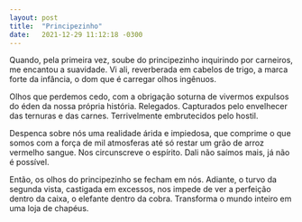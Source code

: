 ```yaml
---
layout: post
title:  "Principezinho"
date:   2021-12-29 11:12:18 -0300
---
```


Quando, pela primeira vez, soube do principezinho inquirindo por carneiros, me encantou a suavidade. Vi ali, reverberada em cabelos de trigo, a marca forte da infância, o dom que é carregar olhos ingênuos.

Olhos que perdemos cedo, com a obrigação soturna de vivermos expulsos do éden da nossa própria história. Relegados. Capturados pelo envelhecer das ternuras e das carnes. Terrivelmente embrutecidos pelo hostil.

Despenca sobre nós uma realidade árida e impiedosa, que comprime o que somos com a força de mil atmosferas até só restar um grão de arroz vermelho sangue. Nos circunscreve o espírito. Dali não saímos mais, já não é possível.

Então, os olhos do principezinho se fecham em nós. Adiante, o turvo da segunda vista, castigada em excessos, nos impede de ver a perfeição dentro da caixa, o elefante dentro da cobra. Transforma o mundo inteiro em uma loja de chapéus.